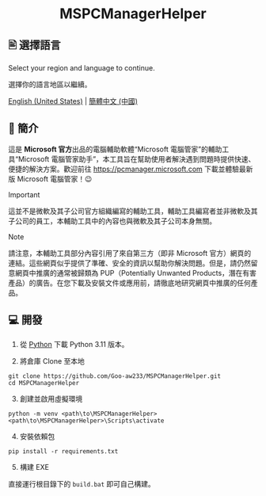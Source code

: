 <h1 align="center">MSPCManagerHelper</h1>

## 🖹 選擇語言

Select your region and language to continue.

選擇你的語言地區以繼續。

[English (United States)](./README.md) | [簡體中文 (中國)](./README.zh-cn.md)

## 👏 簡介

這是 **Microsoft 官方**出品的電腦輔助軟體“Microsoft 電腦管家”的輔助工具“Microsoft 電腦管家助手”，本工具旨在幫助使用者解決遇到問題時提供快速、便捷的解決方案。歡迎前往 <https://pcmanager.microsoft.com> 下載並體驗最新版 Microsoft 電腦管家！😉

> [!IMPORTANT]
> 這並不是微軟及其子公司官方組織編寫的輔助工具，輔助工具編寫者並非微軟及其子公司的員工，本輔助工具中的內容也與微軟及其子公司本身無關。

> [!NOTE]
> 請注意，本輔助工具部分內容引用了來自第三方（即非 Microsoft 官方）網頁的連結。這些網頁似乎提供了準確、安全的資訊以幫助你解決問題。但是，請仍然留意網頁中推廣的通常被歸類為 PUP（Potentially Unwanted Products，潛在有害產品）的廣告。在您下載及安裝文件或應用前，請徹底地研究網頁中推廣的任何產品。

## 💻 開發

1. 從 [Python](https://www.python.org/downloads) 下載 Python 3.11 版本。

2. 將倉庫 Clone 至本地

```
git clone https://github.com/Goo-aw233/MSPCManagerHelper.git
cd MSPCManagerHelper
```

3. 創建並啟用虛擬環境

```
python -m venv <path\to\MSPCManagerHelper>
<path\to\MSPCManagerHelper>\Scripts\activate
```

4. 安裝依賴包

```
pip install -r requirements.txt
```

5. 構建 EXE

直接運行根目錄下的 `build.bat` 即可自己構建。
